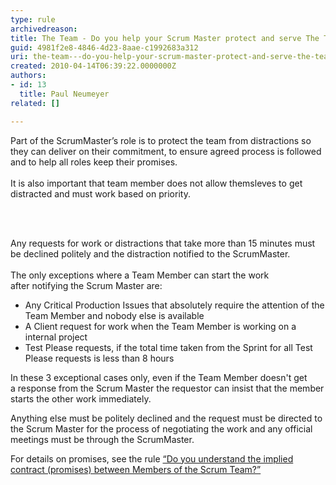 ```yaml
---
type: rule
archivedreason: 
title: The Team - Do you help your Scrum Master protect and serve The Team?
guid: 4981f2e8-4846-4d23-8aae-c1992683a312
uri: the-team---do-you-help-your-scrum-master-protect-and-serve-the-team
created: 2010-04-14T06:39:22.0000000Z
authors:
- id: 13
  title: Paul Neumeyer
related: []

---
```



Part of the ScrumMaster’s role is to protect the team from distractions so they can deliver on their commitment, to ensure agreed process is followed and to help all roles keep their promises.&#160;&#160;<br>
<br>
It is&#160;also important that team member&#160;does not allow themsleves to get distracted&#160;and must work&#160;based on priority. 

<br><excerpt class='endintro'></excerpt><br>

  <p>Any requests for work or distractions that take more than&#160;15&#160;minutes must be declined politely and the distraction notified to the ScrumMaster.&#160; <br>
<br>
The only exceptions where a Team Member&#160;can start the work after&#160;notifying the Scrum Master are&#58;</p>
<ul>
    <li>Any Critical&#160;Production Issues&#160;that absolutely require the attention of&#160;the Team Member and nobody else is available </li>
    <li>A&#160;Client request for work&#160;when the Team Member is working on a internal project </li>
    <li>Test Please requests,&#160;if&#160;the total&#160;time taken from the Sprint for all Test Please requests is less than 8 hours </li>
</ul>
<p>In these&#160;3 exceptional&#160;cases only, even if the&#160;Team Member doesn't get a&#160;response from the Scrum Master&#160;the requestor can insist that the member starts the other work immediately.</p>
<p>Anything else must be politely&#160;declined and the request must be directed to the Scrum Master for the&#160;process of negotiating the&#160;work and&#160;any official meetings must be through the ScrumMaster.</p>
<p>For details on promises, see the rule <a href="/Management/RulesToBetterScrumUsingTFS/Pages/ContractBetweenMembersOfScrumTeams.aspx">“Do you understand the implied contract (promises) between Members of the Scrum Team?”</a></p>



